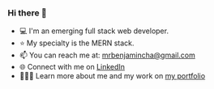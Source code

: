 ### Hi there 👋

- 💻 I'm an emerging full stack web developer.
- ⭐️ My specialty is the MERN stack.
- 📫 You can reach me at: [mrbenjamincha@gmail.com](mailto:mrbenjamincha@gmail.com)
- 🌐 Connect with me on [LinkedIn](bit.ly/bencha-linkedin)
- 🧑🏻‍💻 Learn more about me and my work on [my portfolio](bit.ly/bencha-portf)

<!--
**bencha27/bencha27** is a ✨ _special_ ✨ repository because its `README.md` (this file) appears on your GitHub profile.

Here are some ideas to get you started:

- 🔭 I’m currently working on ...
- 🌱 I’m currently learning ...
- 👯 I’m looking to collaborate on ...
- 🤔 I’m looking for help with ...
- 💬 Ask me about ...
- 📫 How to reach me: 
- 😄 Pronouns: ...
- ⚡ Fun fact: ...
-->
